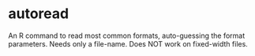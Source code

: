 # autoread
An R command to read most common formats, auto-guessing the format parameters. Needs only a file-name. Does NOT work on fixed-width files.
